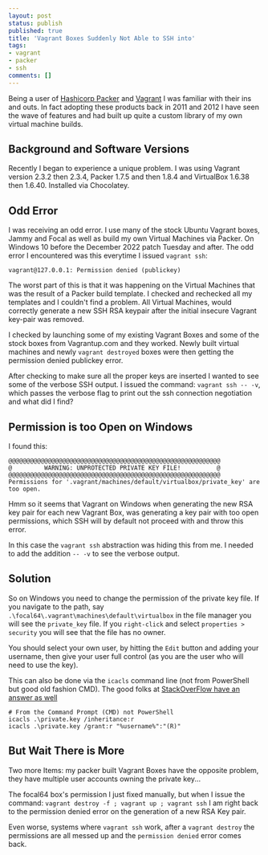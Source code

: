 ```yaml
---
layout: post
status: publish
published: true
title: 'Vagrant Boxes Suddenly Not Able to SSH into'
tags: 
- vagrant
- packer
- ssh
comments: []
---
```


Being a user of [Hashicorp Packer](https://packer.io "website for hashicorp packer") and [Vagrant](https://vagrantup.com "website for vagrant") I was familiar with their ins and outs. In fact adopting these products back in 2011 and 2012 I have seen the wave of features and had built up quite a custom library of my own virtual machine builds.

## Background and Software Versions

Recently I began to experience a unique problem.  I was using Vagrant version 2.3.2 then 2.3.4, Packer 1.7.5 and then 1.8.4 and VirtualBox 1.6.38 then 1.6.40. Installed via Chocolatey.

## Odd Error

I was receiving an odd error. I use many of the stock Ubuntu Vagrant boxes, Jammy and Focal as well as build my own Virtual Machines via Packer. On Windows 10 before the December 2022 patch Tuesday and after. The odd error I encountered was this everytime I issued `vagrant ssh`:

`vagrant@127.0.0.1: Permission denied (publickey)`

The worst part of this is that it was happening on the Virtual Machines that was the result of a Packer build template. I checked and rechecked all my templates and I couldn't find a problem.  All Virtual Machines, would correctly generate a new SSH RSA keypair after the initial insecure Vagrant key-pair was removed.

I checked by launching some of my existing Vagrant Boxes and some of the stock boxes from Vagrantup.com and they worked. Newly built virtual machines and newly `vagrant destroyed` boxes were then getting the permission denied publickey error.

After checking to make sure all the proper keys are inserted I wanted to see some of the verbose SSH output. I issued the command: `vagrant ssh -- -v`, which passes the verbose flag to print out the ssh connection negotiation and what did I find?

## Permission is too Open on Windows

I found this:

```
@@@@@@@@@@@@@@@@@@@@@@@@@@@@@@@@@@@@@@@@@@@@@@@@@@@@@@@@@@@
@         WARNING: UNPROTECTED PRIVATE KEY FILE!          @
@@@@@@@@@@@@@@@@@@@@@@@@@@@@@@@@@@@@@@@@@@@@@@@@@@@@@@@@@@@
Permissions for '.vagrant/machines/default/virtualbox/private_key' are too open.
```

Hmm so it seems that Vagrant on Windows when generating the new RSA key pair for each new Vagrant Box, was generating a key pair with too open permissions, which SSH will by default not proceed with and throw this error.  

In this case the `vagrant ssh` abstraction was hiding this from me. I needed to add the addition `-- -v` to see the verbose output.

## Solution

So on Windows you need to change the permission of the private key file.  If you navigate to the path, say `.\focal64\.vagrant\machines\default\virtualbox` in the file manager you will see the `private_key` file.  If you `right-click` and select `properties > security` you will see that the file has no owner.

You should select your own user, by hitting the `Edit` button and adding your username, then give your user full control (as you are the user who will need to use the key).

This can also be done via the `icacls` command line (not from PowerShell but good old fashion CMD). The good folks at [StackOverFlow have an answer as well](https://stackoverflow.com/questions/48888365/openssh-using-private-key-on-windows-unprotected-private-key-file-error "website for stack overflow answer")

```
# From the Command Prompt (CMD) not PowerShell
icacls .\private.key /inheritance:r
icacls .\private.key /grant:r "%username%":"(R)"
```

## But Wait There is More

Two more Items: my packer built Vagrant Boxes have the opposite problem, they have multiple user accounts owning the private key...

The focal64 box's permission I just fixed manually, but when I issue the command: `vagrant destroy -f ; vagrant up ; vagrant ssh` I am right back to the permission denied error on the generation of a new RSA Key pair.

Even worse, systems where `vagrant ssh` work, after a `vagrant destroy` the permissions are all messed up and the `permission denied` error comes back.
